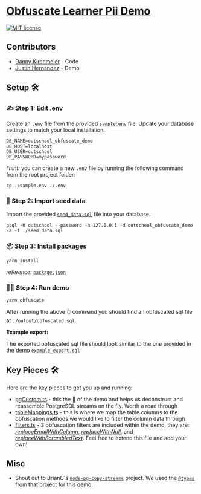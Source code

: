 # [Obfuscate Learner Pii Demo](https://github.com/Outschool/obfuscate-learner-pii-demo)
[![MIT license](https://img.shields.io/badge/License-MIT-blue.svg)](https://mit-license.org/)

## Contributors
- [Danny Kirchmeier](https://github.com/danthegoodman) - Code
- [Justin Hernandez](https://github.com/justinhernandez) - Demo

## Setup 🛠

### ✍️ Step 1: Edit .env
Create an `.env` file from the provided [`sample.env`](https://github.com/Outschool/obfuscate-learner-pii-demo/blob/main/sample.env) file. Update your database settings to match your local installation.

```
DB_NAME=outschool_obfuscate_demo
DB_HOST=localhost
DB_USER=outschool
DB_PASSWORD=mypassword
```

_*hint:_ you can create a new `.env` file by running the following command from the root project folder:

```
cp ./sample.env ./.env
```

### 🌱 Step 2: Import seed data
Import the provided [`seed_data.sql`](https://github.com/Outschool/obfuscate-learner-pii-demo/blob/main/seed_data.sql) file into your database.

```
psql -U outschool --password -h 127.0.0.1 -d outschool_obfuscate_demo -a -f ./seed_data.sql
```

### 📦 Step 3: Install packages
```
yarn install
```

_reference:_ [`package.json`](https://github.com/Outschool/obfuscate-learner-pii-demo/blob/main/package.json#L16)

### 🏃‍♀️ Step 4: Run demo

```
yarn obfuscate
```

After running the above 👆 command you should find an obfuscated sql file at `./output/obfuscated.sql`. 

**Example export:**

The exported obfuscated sql file should look similar to the one provided in the demo [`example_export.sql`](https://github.com/Outschool/obfuscate-learner-pii-demo/blob/main/example_export.sql)

## Key Pieces 🛠

Here are the key pieces to get you up and running:

* [pgCustom.ts](https://github.com/Outschool/obfuscate-learner-pii-demo/blob/main/src/pgCustom.ts) - this the 💙 of the demo and helps us deconstruct and reassemble PostgreSQL streams on the fly. Worth a read through
* [tableMappings.ts](https://github.com/Outschool/obfuscate-learner-pii-demo/blob/main/src/tableMappings.ts) - this is where we map the table columns to the obfuscation methods we would like to filter the column data through
* [filters.ts](https://github.com/Outschool/obfuscate-learner-pii-demo/blob/main/src/filters.ts) - 3 obfuscation filters are included within the demo, they are: [*replaceEmailWithColumn*](https://github.com/Outschool/obfuscate-learner-pii-demo/blob/main/src/filters.ts#L4), [*replaceWithNull*](https://github.com/Outschool/obfuscate-learner-pii-demo/blob/main/src/filters.ts#L17), and [*replaceWithScrambledText*](https://github.com/Outschool/obfuscate-learner-pii-demo/blob/main/src/filters.ts#L19). Feel free to extend this file and add your own!

## Misc

* Shout out to BrianC's [`node-pg-copy-streams`](https://www.npmjs.com/package/pg-copy-streams) project. We used the [`@types`](https://www.npmjs.com/package/@types/pg-copy-streams) from that project for this demo.